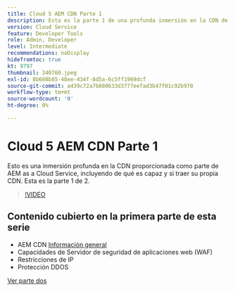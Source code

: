 ```yaml
---
title: Cloud 5 AEM CDN Parte 1
description: Esta es la parte 1 de una profunda inmersión en la CDN de AEM as a Cloud Service.
version: Cloud Service
feature: Developer Tools
role: Admin, Developer
level: Intermediate
recommendations: noDisplay
hidefromtoc: true
kt: 9797
thumbnail: 340760.jpeg
exl-id: 8b608b05-48ee-434f-8d5a-6c5ff1969dcf
source-git-commit: a439c72a7b080633d3777eefad3b47f01c92b970
workflow-type: tm+mt
source-wordcount: '0'
ht-degree: 0%

---
```


# Cloud 5 AEM CDN Parte 1

Esto es una inmersión profunda en la CDN proporcionada como parte de AEM as a Cloud Service, incluyendo de qué es capaz y si traer su propia CDN. Esta es la parte 1 de 2.

>[!VIDEO](https://video.tv.adobe.com/v/340760?quality=12&learn=on)

## Contenido cubierto en la primera parte de esta serie

+ AEM CDN [Información general](https://experienceleague.adobe.com/docs/experience-manager-cloud-service/content/implementing/content-delivery/cdn.html?lang=es)
+ Capacidades de Servidor de seguridad de aplicaciones web (WAF)
+ Restricciones de IP
+ Protección DDOS

[Ver parte dos](cloud5-aem-cdn-part2.md)